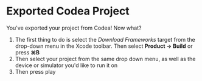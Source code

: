 #  Exported Codea Project

You've exported your project from Codea! Now what?

1. The first thing to do is select the *Download Frameworks* target from the drop-down menu in the Xcode toolbar. Then select **Product -> Build** or press **⌘B**
2. Then select your project from the same drop down menu, as well as the device or simulator you'd like to run it on
3. Then press play




